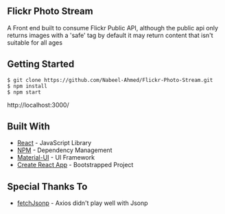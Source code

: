 ## Flickr Photo Stream
A Front end built to consume Flickr Public API, although the public api only returns images with a 'safe' tag by default it may return content that isn't suitable for all ages 

## Getting Started
```
$ git clone https://github.com/Nabeel-Ahmed/Flickr-Photo-Stream.git
$ npm install
$ npm start
```
http://localhost:3000/


## Built With

* [React](https://reactjs.org/) - JavaScript Library
* [NPM](https://www.npmjs.com/) - Dependency Management
* [Material-UI](https://material-ui.com/) - UI Framework
* [Create React App](https://github.com/facebookincubator/create-react-app) - Bootstrapped Project

## Special Thanks To
* [fetchJsonp](https://github.com/camsong/fetch-jsonp) - Axios didn't play well with Jsonp



